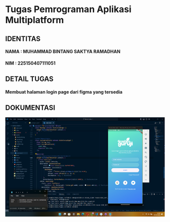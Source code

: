 
# Tugas Pemrograman Aplikasi Multiplatform

## IDENTITAS
 #### NAMA : MUHAMMAD BINTANG SAKTYA RAMADHAN
 #### NIM  : 225150407111051

## DETAIL TUGAS
 #### Membuat halaman login page dari figma yang tersedia

## DOKUMENTASI
![Screenshot 1](TUGAS%201/SCREENSHOT/Gambar.png)

